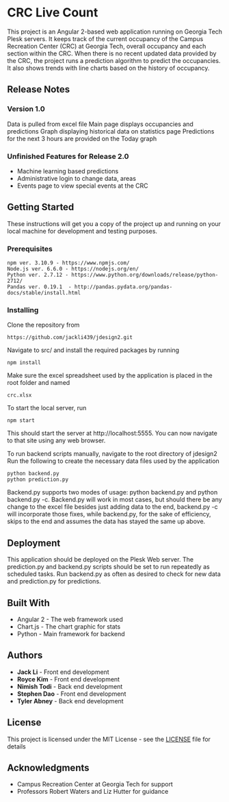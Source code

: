 # CRC Live Count

This project is an Angular 2-based web application running on Georgia Tech Plesk servers. It keeps track of the current occupancy of the Campus Recreation Center (CRC) at Georgia Tech, overall occupancy and each section within the CRC. When there is no recent updated data provided by the CRC, the project runs a prediction algorithm to predict the occupancies. It also shows trends with line charts based on the history of occupancy.


## Release Notes
### Version 1.0
Data is pulled from excel file
Main page displays occupancies and predictions
Graph displaying historical data on statistics page
Predictions for the next 3 hours are provided on the Today graph


### Unfinished Features for Release 2.0 


* Machine learning based predictions
* Administrative login to change data, areas
* Events page to view special events at the CRC

## Getting Started


These instructions will get you a copy of the project up and running on your local machine for development and testing purposes.

### Prerequisites


```
npm ver. 3.10.9 - https://www.npmjs.com/
Node.js ver. 6.6.0 - https://nodejs.org/en/
Python ver. 2.7.12 - https://www.python.org/downloads/release/python-2712/
Pandas ver. 0.19.1  - http://pandas.pydata.org/pandas-docs/stable/install.html
```

### Installing

Clone the repository from 
```
https://github.com/jackli439/jdesign2.git
```
Navigate to src/ and install the required packages by running
```
npm install
```


Make sure the excel spreadsheet used by the application is placed in the root folder and named 
```
crc.xlsx
```
To start the local server, run 
```
npm start
```
This should start the server at http://localhost:5555. You can now navigate to that site using any web browser.

To run backend scripts manually, navigate to the root directory of jdesign2
Run the following to create the necessary data files used by the application
```
python backend.py
python prediction.py
```


Backend.py supports two modes of usage: python backend.py and python backend.py -c. Backend.py will work in most cases, but should there be any change to the excel file besides just adding data to the end, backend.py -c will incorporate those fixes, while backend.py, for the sake of efficiency, skips to the end and assumes the data has stayed the same up above.





## Deployment

This application should be deployed on the Plesk Web server. The prediction.py and backend.py scripts should be set to run repeatedly as scheduled tasks. Run backend.py as often as desired to check for new data and prediction.py for predictions. 

## Built With


* Angular 2 - The web framework used
* Chart.js - The chart graphic for stats
* Python - Main framework for backend


## Authors

* **Jack Li** - Front end development
* **Royce Kim** - Front end development
* **Nimish Todi** - Back end development
* **Stephen Dao** - Front end development
* **Tyler Abney** - Back end development




## License

This project is licensed under the MIT License - see the [LICENSE](LICENSE) file for details

## Acknowledgments


* Campus Recreation Center at Georgia Tech for support
* Professors Robert Waters and Liz Hutter for guidance
